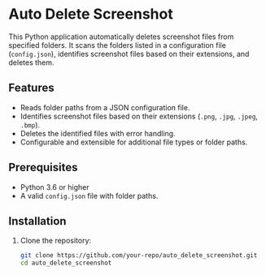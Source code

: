 # Auto Delete Screenshot

This Python application automatically deletes screenshot files from specified folders. It scans the folders listed in a configuration file (`config.json`), identifies screenshot files based on their extensions, and deletes them.

## Features

- Reads folder paths from a JSON configuration file.
- Identifies screenshot files based on their extensions (`.png`, `.jpg`, `.jpeg`, `.bmp`).
- Deletes the identified files with error handling.
- Configurable and extensible for additional file types or folder paths.

## Prerequisites

- Python 3.6 or higher
- A valid `config.json` file with folder paths.

## Installation

1. Clone the repository:
   ```bash
   git clone https://github.com/your-repo/auto_delete_screenshot.git
   cd auto_delete_screenshot


